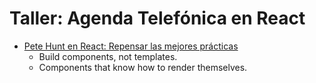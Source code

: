 # Taller: Agenda Telefónica en React

- [Pete Hunt en React: Repensar las mejores prácticas](https://www.youtube.com/watch?v=x7cQ3mrcKaY)
  - Build components, not templates.
  - Components that know how to render themselves.
